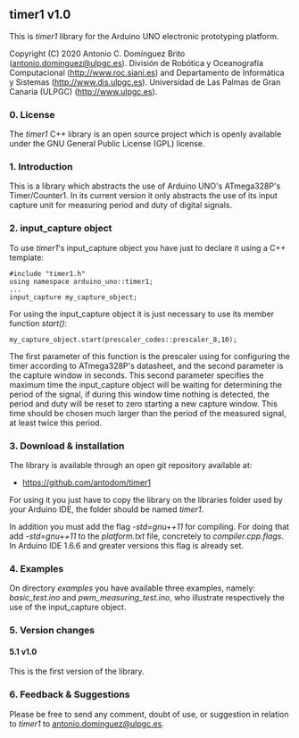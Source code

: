 ## timer1 v1.0

This is *timer1* library for the Arduino UNO electronic prototyping platform. 

Copyright (C) 2020 Antonio C. Domínguez Brito (<antonio.dominguez@ulpgc.es>). División de Robótica y Oceanografía Computacional (<http://www.roc.siani.es>) and Departamento de Informática y Sistemas (<http://www.dis.ulpgc.es>). Universidad de Las Palmas de Gran  Canaria (ULPGC) (<http://www.ulpgc.es>).
  
### 0. License 

The *timer1* C++ library is an open source project which is openly available under the GNU General Public License (GPL) license.

### 1. Introduction

This is a library which abstracts the use of Arduino UNO's ATmega328P's Timer/Counter1. In its current version it only abstracts the use of its input capture unit for measuring period and duty of digital signals.

### 2. input_capture object

To use *timer1*'s input_capture object you have just to declare it using a C++ template:

```
#include "timer1.h"
using namespace arduino_uno::timer1;
... 
input_capture my_capture_object;
```
For using the input_capture object it is just necessary to use its member function *start()*:

```
my_capture_object.start(prescaler_codes::prescaler_8,10);
```
The first parameter of this function is the prescaler using for configuring the timer according to ATmega328P's datasheet, and the second parameter is the capture window in seconds. This second parameter specifies the maximum time the input_capture object will be waiting for determining the period of the signal, if during this window time nothing is detected, the period and duty will be reset to zero starting a new capture window. This time should be chosen much larger than the period of the measured signal, at least twice this period.

### 3. Download & installation

The  library  is  available  through  an  open	git  repository  available   at:

* <https://github.com/antodom/timer1>

For using it you just have to copy the library on the libraries folder used by your Arduino IDE, the folder should be named *timer1*.

In addition you must add the flag *-std=gnu++11* for compiling. For doing that add *-std=gnu++11* to the *platform.txt* file, concretely to *compiler.cpp.flags*. In Arduino IDE 1.6.6 and greater versions this flag is already set.

### 4. Examples

On directory *examples* you have available three examples, namely: *basic_test.ino* and *pwm_measuring_test.ino*, who illustrate respectively the use of the input_capture object.

### 5. Version changes

#### 5.1 v1.0

This is the first version of the library.

### 6. Feedback & Suggestions

Please be free to send any comment, doubt of use, or suggestion in relation to *timer1* to <antonio.dominguez@ulpgc.es>.
